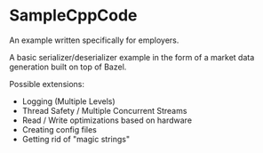 # SampleCppCode
An example written specifically for employers. 

A basic serializer/deserializer example in the form of a market data generation built on top of Bazel. 

Possible extensions:
- Logging (Multiple Levels)
- Thread Safety / Multiple Concurrent Streams
- Read / Write optimizations based on hardware
- Creating config files 
- Getting rid of "magic strings"
